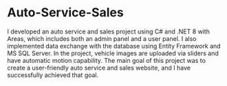 # Auto-Service-Sales

I developed an auto service and sales project using C# and .NET 8 with Areas, which includes both an admin panel and a user panel. I also implemented data exchange with the database using Entity Framework and MS SQL Server. In the project, vehicle images are uploaded via sliders and have automatic motion capability. The main goal of this project was to create a user-friendly auto service and sales website, and I have successfully achieved that goal.
